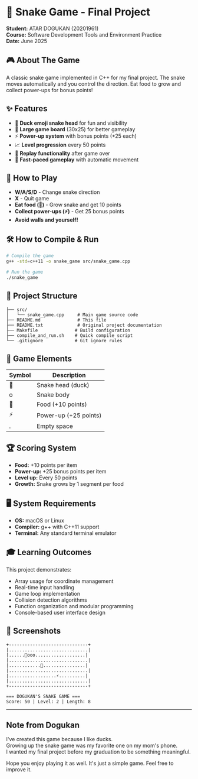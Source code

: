 # 🐍 Snake Game - Final Project

**Student:** ATAR DOGUKAN (20201961)  
**Course:** Software Development Tools and Environment Practice  
**Date:** June 2025

## 🎮 About The Game

A classic snake game implemented in C++ for my final project. The snake moves automatically and you control the direction. Eat food to grow and collect power-ups for bonus points!

## ✨ Features

- 🦆 **Duck emoji snake head** for fun and visibility
- 📏 **Large game board** (30x25) for better gameplay
- ⚡ **Power-up system** with bonus points (+25 each)
- 📈 **Level progression** every 50 points
- 🔄 **Replay functionality** after game over
- 🎯 **Fast-paced gameplay** with automatic movement

## 🎯 How to Play

- **W/A/S/D** - Change snake direction
- **X** - Quit game
- **Eat food (🍎)** - Grow snake and get 10 points
- **Collect power-ups (⚡️)** - Get 25 bonus points
- **Avoid walls and yourself!**

## 🛠️ How to Compile & Run

```bash
# Compile the game
g++ -std=c++11 -o snake_game src/snake_game.cpp

# Run the game
./snake_game
```

## 📁 Project Structure

```
├── src/
│   └── snake_game.cpp     # Main game source code
├── README.md              # This file
├── README.txt             # Original project documentation
├── Makefile              # Build configuration
├── compile_and_run.sh    # Quick compile script
└── .gitignore            # Git ignore rules
```

## 🎯 Game Elements

| Symbol | Description |
|--------|-------------|
| 🦆 | Snake head (duck) |
| o | Snake body |
| 🍎 | Food (+10 points) |
| ⚡️ | Power-up (+25 points) |
| . | Empty space |

## 🏆 Scoring System

- **Food:** +10 points per item
- **Power-up:** +25 bonus points per item  
- **Level up:** Every 50 points
- **Growth:** Snake grows by 1 segment per food

## 🖥️ System Requirements

- **OS:** macOS or Linux
- **Compiler:** g++ with C++11 support
- **Terminal:** Any standard terminal emulator

## 🎓 Learning Outcomes

This project demonstrates:
- Array usage for coordinate management
- Real-time input handling
- Game loop implementation
- Collision detection algorithms
- Function organization and modular programming
- Console-based user interface design

## 📸 Screenshots

```
+------------------------------+
|..............................|
|......🦆ooo...................|
|..............................|
|............🍎................|
|..............................|
|..................⚡️..........|
|..............................|
+------------------------------+

=== DOGUKAN'S SNAKE GAME ===
Score: 50 | Level: 2 | Length: 8
```

---

## Note from Dogukan 
I've created this game because I like ducks. </br>
Growing up the snake game was my favorite one on my mom's phone. </br>
I wanted my final project before my graduation to be something meaningful. </br>

Hope you enjoy playing it as well. It's just a simple game. Feel free to improve it. 
